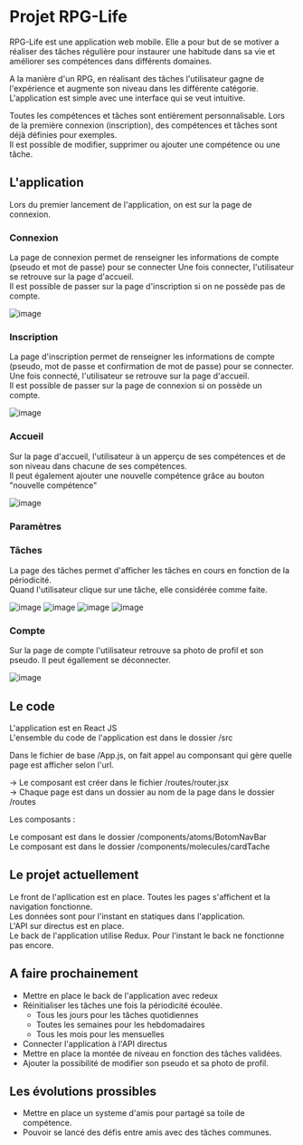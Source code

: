 # Projet RPG-Life 

RPG-Life est une application web mobile. Elle a pour but de se motiver a réaliser des tâches régulière pour instaurer une habitude dans sa vie et améliorer ses compétences dans différents domaines.    
  
A la manière d'un RPG, en réalisant des tâches l'utilisateur gagne de l'expérience et augmente son niveau dans les différente catégorie.   
L'application est simple avec une interface qui se veut intuitive.   

Toutes les compétences et tâches sont entièrement personnalisable. Lors de la première connexion (inscription), des compétences et tâches sont déjà définies pour exemples.  
Il est possible de modifier, supprimer ou ajouter une compétence ou une tâche.  

## L'application

Lors du premier lancement de l'application, on est sur la page de connexion. 

### Connexion

La page de connexion permet de renseigner les informations de compte (pseudo et mot de passe) pour se connecter 
Une fois connecter, l'utilisateur se retrouve sur la page d'accueil.  
Il est possible de passer sur la page d'inscription si on ne possède pas de compte.  

![image](https://user-images.githubusercontent.com/99044194/215353006-cb14f748-92b9-475b-acd9-683cb5c2668c.png)


### Inscription

La page d'inscription permet de renseigner les informations de compte (pseudo, mot de passe et confirmation de mot de passe) pour se connecter.  
Une fois connecté, l'utilisateur se retrouve sur la page d'accueil.  
Il est possible de passer sur la page de connexion si on possède un compte.  

![image](https://user-images.githubusercontent.com/99044194/215353028-4e2c19d0-93c6-4b2a-a37a-90fa5e6d2c4a.png)


### Accueil

Sur la page d'accueil, l'utilisateur à un apperçu de ses compétences et de son niveau dans chacune de ses compétences.  
Il peut également ajouter une nouvelle compétence grâce au bouton "nouvelle compétence" 

![image](https://user-images.githubusercontent.com/99044194/215345985-7dbbbb1b-33f1-4c4f-80ae-40ed02e0d3c4.png)

### Paramètres 



### Tâches

La page des tâches permet d'afficher les tâches en cours en fonction de la périodicité.  
Quand l'utilisateur clique sur une tâche, elle considérée comme faite. 

![image](https://user-images.githubusercontent.com/99044194/215353073-d6a02e8d-cdb5-43f5-836d-bed5f2456a78.png)
![image](https://user-images.githubusercontent.com/99044194/215353089-9f61d067-231c-44ed-b9a6-b4eebfbf6a35.png)
![image](https://user-images.githubusercontent.com/99044194/215353103-efb906ec-9053-4ff4-9b49-4053058bff91.png)
![image](https://user-images.githubusercontent.com/99044194/215355815-9bd4f6d1-63a2-4743-bf4a-35b233833478.png)




### Compte 

Sur la page de compte l'utilisateur retrouve sa photo de profil et son pseudo. 
Il peut égallement se déconnecter. 

![image](https://user-images.githubusercontent.com/99044194/215353132-e15932b7-0fa2-4bfb-a4b1-ba1d281fa0c3.png)


## Le code 

L'application est en React JS   
L'ensemble du code de l'application est dans le dossier /src   

Dans le fichier de base /App.js, on fait appel au componsant <Router> qui gère quelle page est afficher selon l'url.  

-> Le composant <Router> est créer dans le fichier /routes/router.jsx  
-> Chaque page est dans un dossier au nom de la page dans le dossier /routes  
 
Les composants : 

Le composant <BottomNavBar> est dans le dossier /components/atoms/BotomNavBar  
Le composant <CardTache> est dans le dossier /components/molecules/cardTache  

## Le projet actuellement 

Le front de l'apllication est en place. Toutes les pages s'affichent et la navigation fonctionne.   
Les données sont pour l'instant en statiques dans l'application.  
L'API sur directus est en place.  
Le back de l'application utilise Redux. Pour l'instant le back ne fonctionne pas encore.  

## A faire prochainement 

* Mettre en place le back de l'application avec redeux 
* Réinitialiser les tâches une fois la périodicité écoulée.  
    * Tous les jours pour les tâches quotidiennes  
    * Toutes les semaines pour les hebdomadaires   
    * Tous les mois pour les mensuelles  
* Connecter l'application à l'API directus 
* Mettre en place la montée de niveau en fonction des tâches validées. 
* Ajouter la possibilité de modifier son pseudo et sa photo de profil. 

## Les évolutions prossibles

* Mettre en place un systeme d'amis pour partagé sa toile de compétence. 
* Pouvoir se lancé des défis entre amis avec des tâches communes. 

